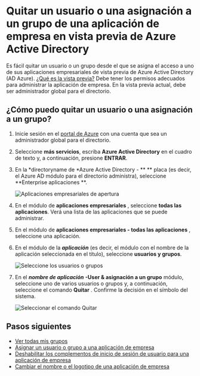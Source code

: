 <properties
    pageTitle="Quitar una asignación de usuario o grupo de una aplicación de empresa en vista previa de Azure Active Directory | Microsoft Azure"
    description="Cómo quitar la asignación de acceso de un usuario o grupo de una aplicación de empresa en Azure Active Directory"
    services="active-directory"
    documentationCenter=""
    authors="curtand"
    manager="femila"
    editor=""/>

<tags
    ms.service="active-directory"
    ms.workload="identity"
    ms.tgt_pltfrm="na"
    ms.devlang="na"
    ms.topic="article"
    ms.date="09/30/2016"
    ms.author="curtand"/>


# <a name="remove-a-user-or-group-assignment-from-an-enterprise-app-in-azure-active-directory-preview"></a>Quitar un usuario o una asignación a un grupo de una aplicación de empresa en vista previa de Azure Active Directory

Es fácil quitar un usuario o un grupo desde el que se asigna el acceso a uno de sus aplicaciones empresariales de vista previa de Azure Active Directory (AD Azure). [¿Qué es la vista previa?](active-directory-preview-explainer.md) Debe tener los permisos adecuados para administrar la aplicación de empresa. En la vista previa actual, debe ser administrador global para el directorio.

## <a name="how-do-i-remove-a-user-or-group-assignment"></a>¿Cómo puedo quitar un usuario o una asignación a un grupo?

1. Inicie sesión en el [portal de Azure](https://portal.azure.com) con una cuenta que sea un administrador global para el directorio.

2. Seleccione **más servicios**, escriba **Azure Active Directory** en el cuadro de texto y, a continuación, presione **ENTRAR**.

3. En la *directoryname de *Azure Active Directory - ** ** placa (es decir, el Azure AD módulo para el directorio administra), seleccione **Enterprise aplicaciones **.

    ![Aplicaciones empresariales de apertura](./media/active-directory-coreapps-remove-assignment-user-azure-portal/open-enterprise-apps.png)

4. En el módulo de **aplicaciones empresariales** , seleccione **todas las aplicaciones**. Verá una lista de las aplicaciones que se puede administrar.

5. En el módulo de **aplicaciones empresariales - todas las aplicaciones** , seleccione una aplicación.

6. En el módulo de la ***aplicación*** (es decir, el módulo con el nombre de la aplicación seleccionada en el título), seleccione **usuarios y grupos**.

    ![Seleccione los usuarios o grupos](./media/active-directory-coreapps-remove-assignment-user-azure-portal/remove-app-users.png)

7. En el ***nombre de aplicación*** **-User & asignación a un grupo** módulo, seleccione uno de varios usuarios o grupos y, a continuación, seleccione el comando **Quitar** . Confirme la decisión en el símbolo del sistema.

    ![Seleccionar el comando Quitar](./media/active-directory-coreapps-remove-assignment-user-azure-portal/remove-users.png)

## <a name="next-steps"></a>Pasos siguientes

- [Ver todas mis grupos](active-directory-groups-view-azure-portal.md)
- [Asignar un usuario o grupo a una aplicación de empresa](active-directory-coreapps-assign-user-azure-portal.md)
- [Deshabilitar los complementos de inicio de sesión de usuario para una aplicación de empresa](active-directory-coreapps-disable-app-azure-portal.md)
- [Cambiar el nombre o el logotipo de una aplicación de empresa](active-directory-coreapps-change-app-logo-user-azure-portal.md)
